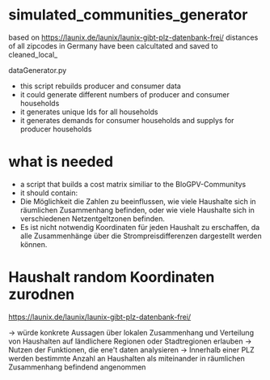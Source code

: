 # simulated_communities_generator

based on https://launix.de/launix/launix-gibt-plz-datenbank-frei/ distances of all zipcodes in Germany have
been calcultated and saved to cleaned_local_


dataGenerator.py
- this script rebuilds producer and consumer data
- it could generate different numbers of producer and consumer households
- it generates unique Ids for all households
- it generates demands for consumer households and supplys for producer households


# what is needed
- a script that builds a cost matrix similiar to the BloGPV-Communitys
- it should contain:
- Die Möglichkeit die Zahlen zu beeinflussen, wie viele Haushalte sich in räumlichen Zusammenhang befinden, oder wie viele Haushalte sich in verschiedenen Netzentgeltzonen befinden.
- Es ist nicht notwendig Koordinaten für jeden Haushalt zu erschaffen, da alle Zusammenhänge über die Strompreisdifferenzen dargestellt werden können.

# Haushalt random Koordinaten zurodnen
https://launix.de/launix/launix-gibt-plz-datenbank-frei/

-> würde konkrete Aussagen über lokalen Zusammenhang und Verteilung von Haushalten auf ländlichere Regionen oder Stadtregionen erlauben
-> Nutzen der Funktionen, die ene't daten analysieren
-> Innerhalb einer PLZ werden bestimmte Anzahl an Haushalten als miteinander in räumlichen Zusammenhang befindend angenommen
